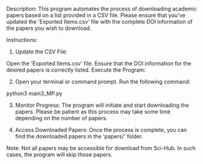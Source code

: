 Description:
This program automates the process of downloading academic papers based on a list provided in a CSV file. Please ensure that you've updated the 'Exported Items.csv' file with the complete DOI information of the papers you wish to download.

Instructions:

1. Update the CSV File:

Open the 'Exported Items.csv' file.
Ensure that the DOI information for the desired papers is correctly listed.
Execute the Program:

2. Open your terminal or command prompt.
Run the following command:

python3 main3_MP.py

3. Monitor Progress:
The program will initiate and start downloading the papers. Please be patient as this process may take some time depending on the number of papers.

4. Access Downloaded Papers:
Once the process is complete, you can find the downloaded papers in the 'papers/' folder.

Note:
Not all papers may be accessible for download from Sci-Hub. In such cases, the program will skip those papers.
